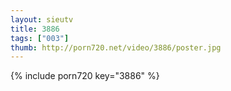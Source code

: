 ```yaml
--- 
layout: sieutv
title: 3886
tags: ["003"]
thumb: http://porn720.net/video/3886/poster.jpg
---
```

{% include porn720 key="3886" %} 
